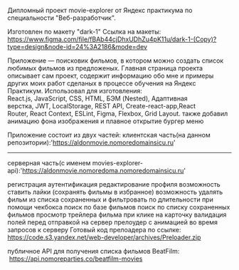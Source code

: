 Дипломный проект movie-explorer  от Яндекс практикума по специальности "Веб-разработчик".

Изготовлен по макету "dark-1" 
Ccылка на макеты:
https://www.figma.com/file/fBAb44cjDhxUDhZu4pK11u/dark-1-(Copy)?type=design&node-id=24%3A2186&mode=dev

Приложение — поисковик фильмов, в котором можно создать список любимых фильмов из предложеных.
Главная страница  проекта описывает сам проект, содержит информацию обо мне и примеры других моих работ 
сделаных в процессе обучения на Яндекс Практикум.
    Использовал для изготовления:
    React.js, JavaScript, CSS, HTML, БЭМ (Nested),
    Адаптивная верстка, JWT, LocalStorage, REST API,
    Create-react-app,React Router, React Context,
    ESLint, Figma, Flexbox, Grid Layout.
    также добавил анимацию фона изображения и плавное открытие бургер меню

Приложение состоит из двух частей:
клиентская часть(на данном репозитории):'https://aldonmovie.nomoredomainsicu.ru'

*******************************************************************************************************
серверная часть(с именем movies-explorer-api):'https://aldonmovie.nomoredoma.nomoredomainsicu.ru'

регистрация
аутентификация
редактирование профиля
возможность ставить лайки (сохранять фильмы в избранное)
возможность удалять фильм из списка сохраненных и фильтровать по длительности при помощи чекбокса
поиск по базе фильмов
поиск по списку сохраненных фильмов
просмотр трейлера фильма при клике на карточку 
валидация полей перед отправкой на сервер
прелоудер с анимацией во время запросов к серверу
 Готовый код прелоадера по ссылке:
 https://code.s3.yandex.net/web-developer/archives/Preloader.zip

публичное API для получения списка фильмов BeatFilm:
 https://api.nomoreparties.co/beatfilm-movies
